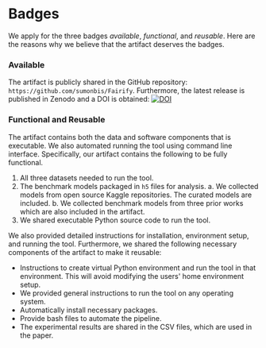 # Badges

We apply for the three badges *available*, *functional*, and *reusable*. Here are the reasons why we believe that the artifact deserves the badges.

### Available
The artifact is publicly shared in the GitHub repository: `https://github.com/sumonbis/Fairify`.
Furthermore, the latest release is published in Zenodo and a DOI is obtained:
[![DOI](https://zenodo.org/badge/DOI/10.5281/zenodo.7578445.svg)](https://doi.org/10.5281/zenodo.7578445)

### Functional and Reusable
The artifact contains both the data and software components that is executable. We also automated running the tool using command line interface. Specifically, our artifact contains the following to be fully functional. 

1. All three datasets needed to run the tool. 
2. The benchmark models packaged in `h5` files for analysis. 
    a. We collected models from open source Kaggle repositories. The curated models are included. 
    b. We collected benchmark models from three prior works which are also included in the artifact. 
3. We shared executable Python source code to run the tool.

We also provided detailed instructions for installation, environment setup, and running the tool. Furthermore, we shared the following necessary components of the artifact to make it reusable:

* Instructions to create virtual Python environment and run the tool in that environment. This will avoid modifying the users' home environment setup. 
* We provided general instructions to run the tool on any operating system. 
* Automatically install necessary packages.
* Provide bash files to automate the pipeline.
* The experimental results are shared in the CSV files, which are used in the paper.
